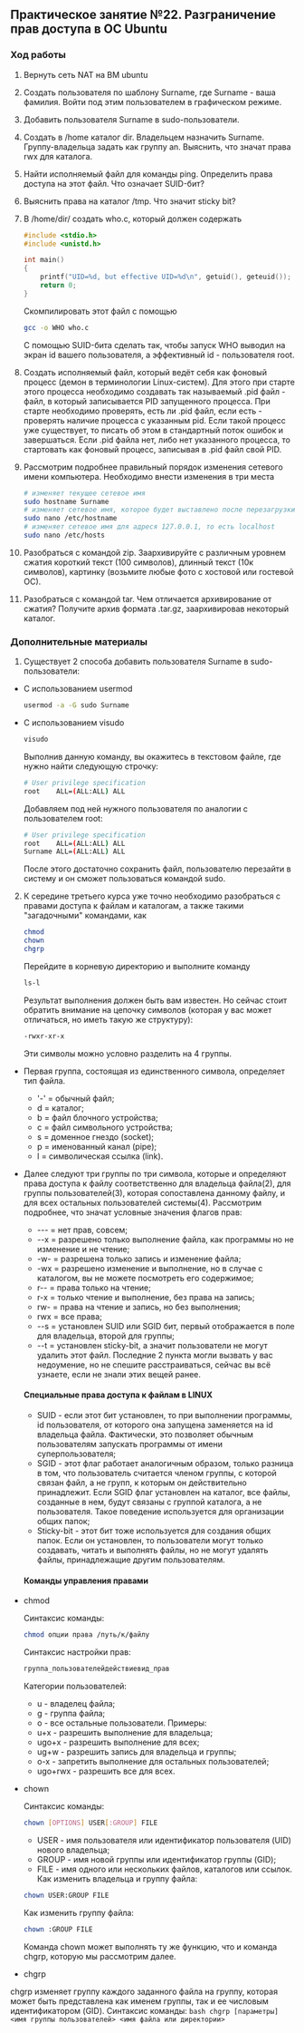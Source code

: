 ## Практическое занятие №22. Разграничение прав доступа в ОС Ubuntu

### Ход работы

1. Вернуть сеть NAT на ВМ ubuntu
1. Создать пользователя по шаблону Surname, где Surname - ваша фамилия. Войти под этим пользователем в графическом режиме.
1. Добавить пользователя Surname в sudo-пользователи.
1. Создать в /home каталог dir. Владельцем назначить Surname. Группу-владельца задать как группу an. Выяснить, что значат права rwx для каталога.
2. Найти исполняемый файл для команды ping. Определить права доступа на этот файл. Что означает SUID-бит?
3. Выяснить права на каталог /tmp. Что значит sticky bit?
4. В /home/dir/ создать who.c, который должен содержать 

    ```c
    #include <stdio.h>
    #include <unistd.h>
    
    int main()
    {
    	printf("UID=%d, but effective UID=%d\n", getuid(), geteuid());
    	return 0;
    }
    ```
    Скомпилировать этот файл с помощью
    
    ```bash
    gcc -o WHO who.c
    ```
    С помощью SUID-бита сделать так, чтобы запуск WHO выводил на экран id вашего пользователя, а эффективный id - пользователя root.
5. Создать исполняемый файл, который ведёт себя как фоновый процесс (демон в терминологии Linux-систем). Для этого при старте этого процесса необходимо создавать так называемый .pid файл - файл, в который записывается PID запущенного процесса. При старте необходимо проверять, есть ли .pid файл, если есть - проверять наличие процесса с указанным pid. Если такой процесс уже существует, то писать об этом в стандартный поток ошибок и завершаться. Если .pid файла нет, либо нет указанного процесса, то стартовать как фоновый процесс, записывая в .pid файл свой PID.
6. Рассмотрим подробнее правильный порядок изменения сетевого имени компьютера. Необходимо внести изменения в три места

    ```bash
    # изменяет текущее сетевое имя
    sudo hostname Surname
    # изменяет сетевое имя, которое будет выставлено после перезагрузки
    sudo nano /etc/hostname
    # изменяет сетевое имя для адреся 127.0.0.1, то есть localhost
    sudo nano /etc/hosts
    ```
1. Разобраться с командой zip. Заархивируйте с различным уровнем сжатия короткий текст (100 символов), длинный текст (10к символов), картинку (возьмите любые фото с хостовой или гостевой ОС).
2. Разобраться с командой tar. Чем отличается архивирование от сжатия? Получите архив формата .tar.gz, заархивировав некоторый каталог.

### Дополнительные материалы ###

1. Существует 2 способа добавить пользователя Surname в sudo-пользователи:
* С использованием usermod
    ```bash
    usermod -a -G sudo Surname
    ```
* С использованием visudo
    ```bash
    visudo
    ```
    Выполнив данную команду, вы окажитесь в текстовом файле, где нужно найти следующую строчку:
    ```bash
    # User privilege specification
    root    ALL=(ALL:ALL) ALL
    ```
    Добавляем под ней нужного пользователя по аналогии с пользователем root:
    ```bash
	# User privilege specification
	root    ALL=(ALL:ALL) ALL
	Surname ALL=(ALL:ALL) ALL
    ```
	После этого достаточно сохранить файл, пользователю перезайти в систему и он сможет пользоваться командой sudo.
2. К середине третьего курса уже точно необходимо разобраться с правами доступа к файлам и каталогам, а также такими "загадочными" командами, как 
    ```bash
	chmod
    chown
	chgrp
    ```
	Перейдите в корневую директорию и выполните команду
    ```bash
	ls-l
    ```
	Результат выполнения должен быть вам известен. Но сейчас стоит обратить внимание на цепочку символов (которая у вас может отличаться, но иметь такую же структуру):
    ```bash
	-rwxr-xr-x
    ```
	Эти символы можно условно разделить на 4 группы.
* Первая группа, состоящая из единственного символа, определяет тип файла.
    * '-' = обычный файл;
    * d = каталог;
    * b = файл блочного устройства;
    * c = файл символьного устройства;
    * s = доменное гнездо (socket);
    * p = именованный канал (pipe);
    * l = символическая ссылка (link).
* Далее следуют три группы по три символа, которые и определяют права доступа к файлу соответственно для владельца файла(2), для группы пользователей(3), которая сопоставлена данному файлу, и для всех остальных пользователей системы(4).
	Рассмотрим подробнее, что значат условные значения флагов прав:
    * --- = нет прав, совсем;
    * --x = разрешено только выполнение файла, как программы но не изменение и не чтение;
    * -w- = разрешена только запись и изменение файла;
    * -wx = разрешено изменение и выполнение, но в случае с каталогом, вы не можете посмотреть его содержимое;
    * r-- = права только на чтение;
    * r-x = только чтение и выполнение, без права на запись;
    * rw- = права на чтение и запись, но без выполнения;
    * rwx = все права;
    * --s = установлен SUID или SGID бит, первый отображается в поле для владельца, второй для группы;
    * --t = установлен sticky-bit, а значит пользователи не могут удалить этот файл.
	Последние 2 пункта могли вызвать у вас недоумение, но не спешите расстраиваться, сейчас вы всё узнаете, если не знали этих вещей ранее.
	#### Специальные права доступа к файлам в LINUX ####
    * SUID - если этот бит установлен, то при выполнении программы, id пользователя, от которого она запущена заменяется на id владельца файла. Фактически, это позволяет обычным пользователям запускать программы от имени суперпользователя;
    * SGID - этот флаг работает аналогичным образом, только разница в том, что пользователь считается членом группы, с которой связан файл, а не групп, к которым он действительно принадлежит. Если SGID флаг установлен на каталог, все файлы, созданные в нем, будут связаны с группой каталога, а не пользователя. Такое поведение используется для организации общих папок;
    * Sticky-bit - этот бит тоже используется для создания общих папок. Если он установлен, то пользователи могут только создавать, читать и выполнять файлы, но не могут удалять файлы, принадлежащие другим пользователям.
	#### Команды управления правами ####
* chmod

	Синтаксис команды:
	```bash
	chmod опции права /путь/к/файлу
    ```
	Синтаксис настройки прав:
	```bash
	группа_пользователейдействиевид_прав
    ```
	Категории пользователей:
    * u - владелец файла;
    * g - группа файла;
    * o - все остальные пользователи.
	Примеры:
    * u+x - разрешить выполнение для владельца;
    * ugo+x - разрешить выполнение для всех;
    * ug+w - разрешить запись для владельца и группы;
    * o-x - запретить выполнение для остальных пользователей;
    * ugo+rwx - разрешить все для всех.
* chown

	Синтаксис команды:
	```bash
	chown [OPTIONS] USER[:GROUP] FILE
    ```
	* USER - имя пользователя или идентификатор пользователя (UID) нового владельца;
    * GROUP - имя новой группы или идентификатор группы (GID);
    * FILE - имя одного или нескольких файлов, каталогов или ссылок.
	Как изменить владельца и группу файла:
	```bash
	chown USER:GROUP FILE
    ```
	Как изменить группу файла:
	```bash
	chown :GROUP FILE
    ```
	Команда chown может выполнять ту же функцию, что и команда chgrp, которую мы рассмотрим далее.
* chgrp

chgrp изменяет группу каждого заданного файла на группу, которая может быть представлена как именем группы, так и ее числовым идентификатором (GID). 
Синтаксис команды:
	```bash
	chgrp [параметры] <имя группы пользователей> <имя файла или директории>
    ```
































